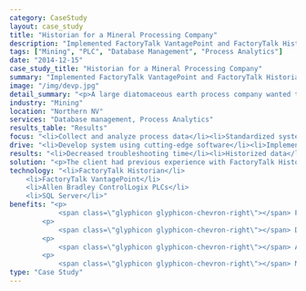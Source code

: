 ```yaml
---
category: CaseStudy
layout: case_study
title: "Historian for a Mineral Processing Company"
description: "Implemented FactoryTalk VantagePoint and FactoryTalk Historian to store and analyze process data at multiple facilities for a leading diatomaceous earth processing company."
tags: ["Mining", "PLC", "Database Management", "Process Analytics"]
date: "2014-12-15"
case_study_title: "Historian for a Mineral Processing Company"
summary: "Implemented FactoryTalk VantagePoint and FactoryTalk Historian to store and analyze process data at multiple facilities for a leading diatomaceous earth processing company."
image: "/img/devp.jpg"
detail_summary: "<p>A large diatomaceous earth process company wanted to historize process data from one of its older facilities and view the data using modern trending and reporting tools.</p><p>After using the system, maintenance staff uncovered the cause of a common maintenance issue, reducing future troubleshooting time by an average of 85%.</p>"
industry: "Mining"
location: "Northern NV"
services: "Database management, Process Analytics"
results_table: "Results"
focus: "<li>Collect and analyze process data</li><li>Standardized systems</li><li>Automated data analysis</li>"
drive: "<li>Develop system using cutting-edge software</li><li>Implement system and train personnel on its operation</li><li>Reduce overhead costs for data analysis</li>"
results: "<li>Decreased troubleshooting time</li><li>Historized data</li><li>Increased data visibility</li>"
solution: "<p>The client had previous experience with FactoryTalk Historian at another facility. After upgrading one of their older facilities with a new power generation system they wanted to be able to track generation data as well as process data at this facility.</p><p>We worked with their process engineer to identify which datapoints they wanted to store as well as to develop the VantagePoint model for making the data easily accessible to operators and maintenance staff.</p><p>Once we had determined the relevant data we implemented the system and provided training for the facility's staff.</p><p>After becoming familiar with the system one of the maintenance crew members began looking into issues with some of their equipment and found a correlation between pressure readings and motor failures in different areas of the process. This information reduced the amount of time to find and troubleshoot these issues from almost a day to less than an hour, a decrease of more than 85% on average.</p>"
technology: "<li>FactoryTalk Historian</li>
	<li>FactoryTalk VantagePoint</li>
	<li>Allen Bradley ControlLogix PLCs</li>
	<li>SQL Server</li>"
benefits: "<p>
	        <span class=\"glyphicon glyphicon-chevron-right\"></span> Process data stored in a centralized database</p>
	    <p>
	     	<span class=\"glyphicon glyphicon-chevron-right\"></span> Data accessible from outside of the HMI application, including access to corporate staff</p>
	    <p>
	        <span class=\"glyphicon glyphicon-chevron-right\"></span> Automated reporting capability reduced amount of time collecting data required for periodic reporting on various process conditions</p>
	    <p>
			<span class=\"glyphicon glyphicon-chevron-right\"></span> Maintenance staff was able to reduce the time to troubleshoot and fix common issues by more than 85% than prior to having historical data</p>"
type: "Case Study"
---
```





